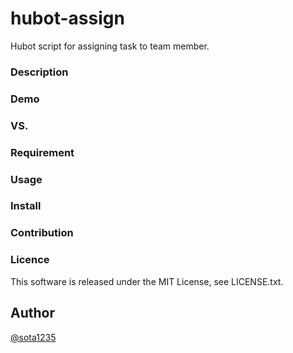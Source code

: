 hubot-assign
====

Hubot script for assigning task to team member.

### Description

### Demo

### VS.

### Requirement

### Usage

### Install

### Contribution

### Licence

This software is released under the MIT License, see LICENSE.txt.

## Author

[@sota1235](https://github.com/sota1235)
